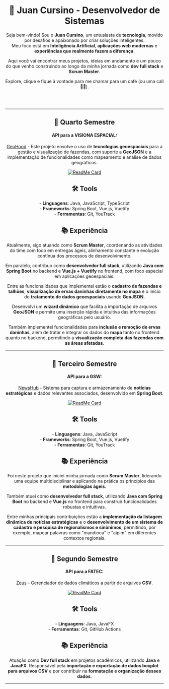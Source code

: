 <h1 align="center">🚀 Juan Cursino - Desenvolvedor de Sistemas</h1>

<p align="center">
  Seja bem-vindo! Sou o <strong>Juan Cursino</strong>, um entusiasta de <strong>tecnologia</strong>, movido por desafios e apaixonado por criar soluções inteligentes.<br>
  Meu foco está em <strong>Inteligência Artificial</strong>, <strong>aplicações web modernas</strong> e <strong>experiências que realmente fazem a diferença</strong>.
</p>

<p align="center">
  Aqui você vai encontrar meus projetos, ideias em andamento e um pouco do que venho construindo ao longo da minha jornada como <strong>dev full stack</strong> e <strong>Scrum Master</strong>.
</p>

<p align="center">
  Explore, clique e fique à vontade para me chamar para um café (ou uma call 👨‍💻).
</p>
<br><br/>

---


<h2 align="center">📅 Quarto Semestre</h2>

<div align="center">

#### API para a VISIONA ESPACIAL:

[GeoHood](https://github.com/FatecCoderHood/4_GeoHood) - Este projeto envolve o uso de <strong>tecnologias geoespaciais</strong> para a gestão e visualização de fazendas, com suporte a <strong>GeoJSON</strong> e a implementação de funcionalidades como mapeamento e análise de dados geográficos.

[![ReadMe Card](https://github-readme-stats.vercel.app/api/pin/?username=FatecCoderHood&repo=4_GeoHood)](https://github.com/FatecCoderHood/4_GeoHood)

</div>

<h2 align="center">🛠️ Tools</h2>

<p align="center">
  - <strong>Linguagens</strong>: Java, JavaScript, TypeScript<br>
  - <strong>Frameworks</strong>: Spring Boot, Vue.js, Vuetify<br>
  - <strong>Ferramentas</strong>: Git, YouTrack
</p>

<h2 align="center">📚 Experiência</h2>

<p align="center">
  Atualmente, sigo atuando como <strong>Scrum Master</strong>, coordenando as atividades do time com foco em entregas ágeis, alinhamento constante e evolução contínua dos processos de desenvolvimento.
</p>

<p align="center">
  Em paralelo, contribuo como <strong>desenvolvedor full stack</strong>, utilizando <strong>Java com Spring Boot</strong> no backend e <strong>Vue.js + Vuetify</strong> no frontend, com foco especial em aplicações geoespaciais.
</p>

<p align="center">
  Entre as funcionalidades que implementei estão o <strong>cadastro de fazendas e talhões</strong>, <strong>visualização de ervas daninhas diretamente no mapa</strong> e o início do <strong>tratamento de dados geoespaciais</strong> usando <strong>GeoJSON</strong>.
</p>

<p align="center">
  Desenvolvi um <strong>wizard dinâmico</strong> que facilita a importação de arquivos <strong>GeoJSON</strong> e permite uma inserção rápida e intuitiva das informações geográficas pelo usuário.
</p>

<p align="center">
  Também implementei funcionalidades para <strong>inclusão e remoção de ervas daninhas</strong>, além de tratar e integrar os dados do <strong>mapa</strong> tanto no frontend quanto no backend, permitindo a <strong>visualização completa das fazendas com as áreas afetadas</strong>.
</p>

---

<h2 align="center">📅 Terceiro Semestre</h2>

<div align="center">

#### API para a GSW:

[NewsHub](https://github.com/FatecCoderHood/GSW_API) - Sistema para captura e armazenamento de <strong>notícias estratégicas</strong> e dados relevantes associados, desenvolvido em <strong>Spring Boot</strong>.

[![ReadMe Card](https://github-readme-stats.vercel.app/api/pin/?username=FatecCoderHood&repo=GSW_API)](https://github.com/FatecCoderHood/GSW_API)

</div>

<h2 align="center">🛠️ Tools</h2>

<p align="center">
  - <strong>Linguagens</strong>: Java, JavaScript <br>
  - <strong>Frameworks</strong>: Spring Boot, Vue.js, Vuetify<br>
  - <strong>Ferramentas</strong>: Git, YouTrack
</p>

<h2 align="center">📚 Experiência</h2>

<p align="center">
  Foi neste projeto que iniciei minha jornada como <strong>Scrum Master</strong>, liderando uma equipe multidisciplinar e aplicando na prática os princípios das <strong>metodologias ágeis</strong>.
</p>

<p align="center">
  Também atuei como <strong>desenvolvedor full stack</strong>, utilizando <strong>Java com Spring Boot</strong> no backend e <strong>Vue.js</strong> no frontend para construir funcionalidades robustas e intuitivas.
</p>

<p align="center">
  Entre minhas principais contribuições estão a <strong>implementação da listagem dinâmica de notícias estratégicas</strong> e o <strong>desenvolvimento de um sistema de cadastro e pesquisa de regionalismos e sinônimos</strong>, permitindo, por exemplo, mapear palavras como "mandioca" e "aipim" em diferentes contextos regionais.
</p>

---

<h2 align="center">📅 Segundo Semestre</h2>

<div align="center">

#### API para a FATEC:

[Zeus](https://github.com/cesarpelogia/Zeus_Coderhood_FATEC) - Gerenciador de dados climáticos a partir de arquivos <strong>CSV</strong>.

[![ReadMe Card](https://github-readme-stats.vercel.app/api/pin/?username=cesarpelogia&repo=Zeus_Coderhood_FATEC)](https://github.com/cesarpelogia/Zeus_Coderhood_FATEC)

</div>

<h2 align="center">🛠️ Tools</h2>

<p align="center">
  - <strong>Linguagens</strong>: Java, JavaFX<br>
  - <strong>Ferramentas</strong>: Git, GitHub Actions
</p>

<h2 align="center">📚 Experiência</h2>

<p align="center">
  Atuação como <strong>Dev full stack</strong> em projetos acadêmicos, utilizando <strong>Java</strong> e <strong>JavaFX</strong>. Responsável pela <strong>importação e exportação de dados boxplot para arquivos CSV</strong> e por contribuir na <strong>formatação e organização desses dados</strong>.
</p>

---

